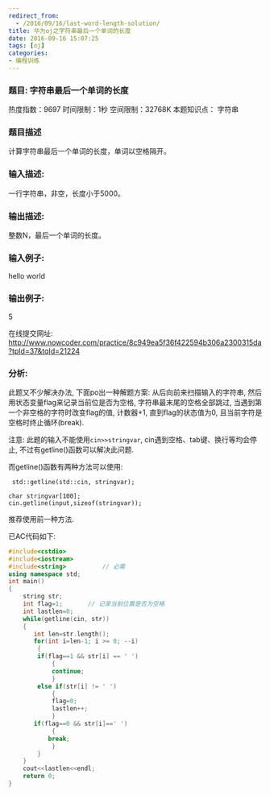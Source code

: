 ```yaml
---
redirect_from:
  - /2016/09/16/last-word-length-solution/
title: 华为oj之字符串最后一个单词的长度
date: 2016-09-16 15:07:25
tags: [oj]
categories:
- 编程训练
---
```


### 题目: 字符串最后一个单词的长度
热度指数：9697    时间限制：1秒    空间限制：32768K
本题知识点： 字符串

### 题目描述
计算字符串最后一个单词的长度，单词以空格隔开。

### 输入描述:
一行字符串，非空，长度小于5000。


### 输出描述:
整数N，最后一个单词的长度。

### 输入例子:
hello world

### 输出例子:
5

在线提交网址: <http://www.nowcoder.com/practice/8c949ea5f36f422594b306a2300315da?tpId=37&tqId=21224>

### 分析:
此题又不少解决办法, 下面po出一种解题方案: 从后向前来扫描输入的字符串, 然后用状态变量flag来记录当前位是否为空格, 字符串最末尾的空格全部跳过, 当遇到第一个非空格的字符时改变flag的值, 计数器+1, 直到flag的状态值为0, 且当前字符是空格时终止循环(break). 

注意: 此题的输入不能使用`cin>>stringvar`, cin遇到空格、tab键、换行等均会停止, 不过有getline()函数可以解决此问题.

而getline()函数有两种方法可以使用:
```
 std::getline(std::cin, stringvar);
```

```
char stringvar[100];
cin.getline(input,sizeof(stringvar));
```
推荐使用前一种方法.

已AC代码如下:

```cpp
#include<cstdio>
#include<iostream>
#include<string>          // 必需
using namespace std;
int main()
{ 
    string str;
    int flag=1;       // 记录当前位置是否为空格
    int lastlen=0;   
    while(getline(cin, str))
    {
       int len=str.length();
       for(int i=len-1; i >= 0; --i)
    	{
        if(flag==1 && str[i] == ' ')
        	{
            continue;
        	}
        else if(str[i] != ' ')
       		{
            flag=0;
            lastlen++;
        	}
       if(flag==0 && str[i]==' ')
       		{
           break;
       		}
    	}
    }
    cout<<lastlen<<endl;
    return 0;
}
```
